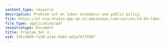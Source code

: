 ```yaml
---
content_type: resource
description: Problem set on labor economics and public policy.
file: https://ol-ocw-studio-app-qa.s3.amazonaws.com/courses/14-64-labor-economics-and-public-policy-fall-2009/33bcd849fe39a14e4165ad1af472f987_MIT14_64F09_ps4.pdf
file_type: application/pdf
resourcetype: Document
title: Problem Set 4
uid: 33bcd849-fe39-a14e-4165-ad1af472f987
---
```

